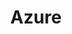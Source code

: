 ---
title: Azure
menu:
  product_pharmer_0.1.0-alpha.1:
    identifier: azure
    name: Azure
    parent: cloud
    weight: 15
left_menu: product_pharmer_0.1.0-alpha.1 
---